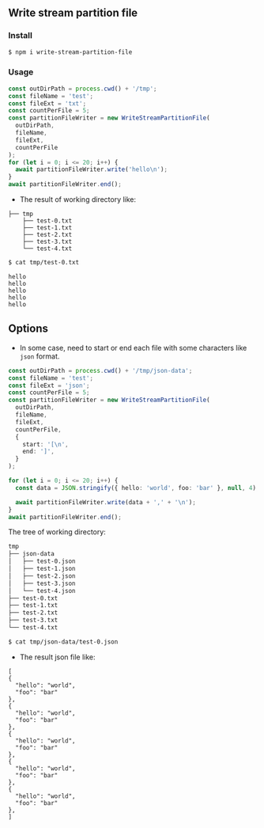 ## Write stream partition file

### Install

```sh
$ npm i write-stream-partition-file
```

### Usage

```ts
const outDirPath = process.cwd() + '/tmp';
const fileName = 'test';
const fileExt = 'txt';
const countPerFile = 5;
const partitionFileWriter = new WriteStreamPartitionFile(
  outDirPath,
  fileName,
  fileExt,
  countPerFile
);
for (let i = 0; i <= 20; i++) {
  await partitionFileWriter.write('hello\n');
}
await partitionFileWriter.end();
```

- The result of working directory like:

```
├── tmp
    ├── test-0.txt
    ├── test-1.txt
    ├── test-2.txt
    ├── test-3.txt
    └── test-4.txt
```

```sh
$ cat tmp/test-0.txt
```

```
hello
hello
hello
hello
hello
```

## Options

- In some case, need to start or end each file with some characters like `json` format.

```ts
const outDirPath = process.cwd() + '/tmp/json-data';
const fileName = 'test';
const fileExt = 'json';
const countPerFile = 5;
const partitionFileWriter = new WriteStreamPartitionFile(
  outDirPath,
  fileName,
  fileExt,
  countPerFile,
  {
    start: '[\n',
    end: ']',
  }
);

for (let i = 0; i <= 20; i++) {
  const data = JSON.stringify({ hello: 'world', foo: 'bar' }, null, 4);

  await partitionFileWriter.write(data + ',' + '\n');
}
await partitionFileWriter.end();
```

The tree of working directory:

```sh
tmp
├── json-data
│   ├── test-0.json
│   ├── test-1.json
│   ├── test-2.json
│   ├── test-3.json
│   └── test-4.json
├── test-0.txt
├── test-1.txt
├── test-2.txt
├── test-3.txt
└── test-4.txt
```

```sh
$ cat tmp/json-data/test-0.json
```

- The result json file like:

```
[
{
  "hello": "world",
  "foo": "bar"
},
{
  "hello": "world",
  "foo": "bar"
},
{
  "hello": "world",
  "foo": "bar"
},
{
  "hello": "world",
  "foo": "bar"
},
{
  "hello": "world",
  "foo": "bar"
},
]
```
